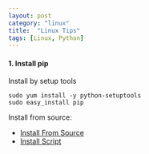 ```yaml
---
layout: post
category: "linux"
title:  "Linux Tips"
tags: [Linux, Python]
---
```


#### 1. Install pip

Install by setup tools

    sudo yum install -y python-setuptools  
    sudo easy_install pip  
  

Install from source:

- [Install From Source](https://github.com/h2oai/h2o-2/wiki/installing-python-2.7-on-centos-6.3.-follow-this-sequence-exactly-for-centos-machine-only)  
- [Install Script](https://gist.githubusercontent.com/andriisoldatenko/6d155ec6ca4fc9532bfc/raw/1f85dfe87c2362245aef6c6baa98d9e41fb8ee3f/install_python.sh)  

